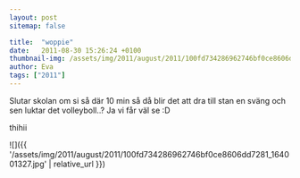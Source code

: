 ```yaml
---
layout: post
sitemap: false

title:  "woppie"
date:   2011-08-30 15:26:24 +0100
thumbnail-img: /assets/img/2011/august/2011/100fd734286962746bf0ce8606dd7281_164001327.jpg
author: Eva
tags: ["2011"]
---
```


Slutar skolan om si så där 10 min så då blir det att dra till stan en sväng och sen luktar det volleyboll..? Ja vi får väl se :D






thihii

![]({{ '/assets/img/2011/august/2011/100fd734286962746bf0ce8606dd7281_164001327.jpg'  | relative_url }})

